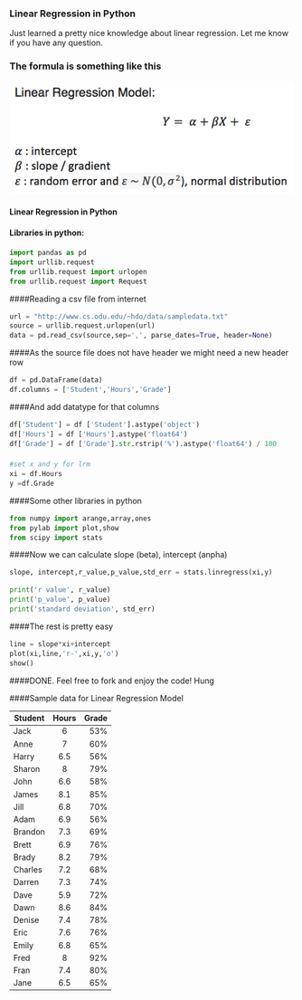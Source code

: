 ### Linear Regression in Python

Just learned a pretty nice knowledge about linear regression. Let me know if you have any question.

### The formula is something like this
![linearregression](https://raw.githubusercontent.com/hungvietdo/images/master/linear.png)




#### Linear Regression in Python

#### Libraries in python:
```python
import pandas as pd
import urllib.request
from urllib.request import urlopen
from urllib.request import Request
```

####Reading a csv file from internet
```python
url = "http://www.cs.odu.edu/~hdo/data/sampledata.txt"
source = urllib.request.urlopen(url)
data = pd.read_csv(source,sep=',', parse_dates=True, header=None)
```

####As the source file does not have header we might need a new header row
```python
df = pd.DataFrame(data)
df.columns = ['Student','Hours','Grade']
```
####And add datatype for that columns
```python
df['Student'] = df ['Student'].astype('object')
df['Hours'] = df ['Hours'].astype('float64')
df['Grade'] = df ['Grade'].str.rstrip('%').astype('float64') / 100
```

####
```python
#set x and y for lrm
xi = df.Hours
y =df.Grade
```

####Some other libraries in python
```python
from numpy import arange,array,ones
from pylab import plot,show
from scipy import stats
```
####Now we can calculate slope (beta), intercept (anpha)
```python
slope, intercept,r_value,p_value,std_err = stats.linregress(xi,y)
```
```python
print('r value', r_value)
print('p_value', p_value)
print('standard deviation', std_err)
```
####The rest is pretty easy
```python
line = slope*xi+intercept
plot(xi,line,'r-',xi,y,'o')
show()
```

####DONE. Feel free to fork and enjoy the code! Hung


####Sample data for Linear Regression Model

| Student        | Hours           | Grade  |
| ------------- |:-------------:| -----:|
|	Jack|6|53%	|
|	Anne|7|60%	|
|	Harry|6.5|56%	|
|	Sharon|8|79%	|
|	John|6.6|58%	|
|	James|8.1|85%	|
|	Jill|6.8|70%	|
|	Adam|6.9|56%	|
|	Brandon|7.3|69%	|
|	Brett|6.9|76%	|
|	Brady|8.2|79%	|
|	Charles|7.2|68%	|
|	Darren|7.3|74%	|
|	Dave|5.9|72%	|
|	Dawn|8.6|84%	|
|	Denise|7.4|78%	|
|	Eric|7.6|76%	|
|	Emily|6.8|65%	|
|	Fred|8|92%	|
|	Fran|7.4|80%	|
|	Jane|6.5|65%	|

